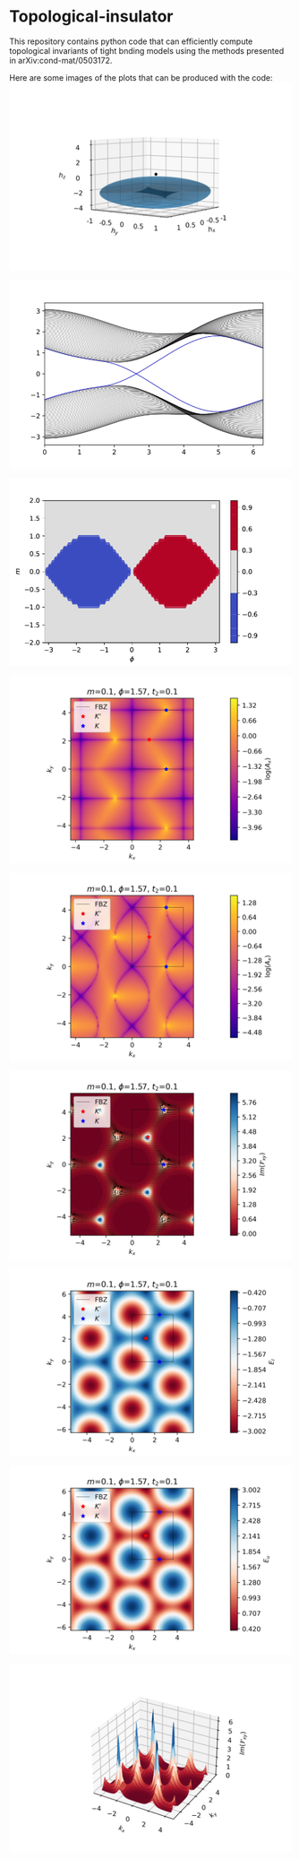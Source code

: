 # Topological-insulator

This repository contains python code that can efficiently compute topological invariants of tight bnding models using the methods presented in arXiv:cond-mat/0503172. 

Here are some images of the plots that can be produced with the code:
![Alt text](https://github.com/KoutaDagnino/Topological-insulator/blob/main/Images/QWZ_Winding.jpg?raw=true)

![Alt text](https://github.com/KoutaDagnino/Topological-insulator/blob/main/Images/Edge_states.jpg?raw=true)

![Alt text](https://github.com/KoutaDagnino/Topological-insulator/blob/main/Images/Haldane_phase_diagram.jpg?raw=true)

![Alt text](https://github.com/KoutaDagnino/Topological-insulator/blob/main/Images/Berry_connectionx.jpg?raw=true)

![Alt text](https://github.com/KoutaDagnino/Topological-insulator/blob/main/Images/Berry_connectiony.jpg?raw=true)

![Alt text](https://github.com/KoutaDagnino/Topological-insulator/blob/main/Images/Berry_curvature.jpg?raw=true)

![Alt text](https://github.com/KoutaDagnino/Topological-insulator/blob/main/Images/Haldane_dispersionl.jpg?raw=true)

![Alt text](https://github.com/KoutaDagnino/Topological-insulator/blob/main/Images/Haldane_dispersionu.jpg?raw=true)

![Alt text](https://github.com/KoutaDagnino/Topological-insulator/blob/main/Images/3DBerry_curvature.jpg?raw=true)

